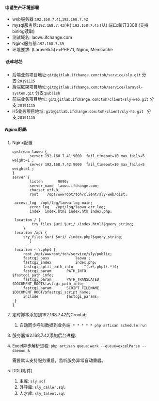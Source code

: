 #### 申请生产环境部署

- web服务器:`192.168.7.41`,`192.168.7.42`
- mysql服务器:`192.168.7.43`(主),`192.168.7.45` (从)   端口:新开3308  (支持binlog读取)
- 测试域名: laowu.ifchange.com
- Nginx服务器:`192.168.7.39`
- 环境要求:  (Laravel5.5)>=PHP7.1, Nginx, Memcache

##### 仓库地址

- 后端业务项目地址:`git@gitlab.ifchange.com:toh/service/sly.git`  分支:`20191115`
- 后端框架项目地址:`git@gitlab.ifchange.com:toh/service/laravel-system.git`    分支:`publish`
- 前端业务项目地址: `git@gitlab.ifchange.com:toh/client/sly-web.git`    分支:`20191115`
- H5业务项目地址: `git@gitlab.ifchange.com:toh/client/sly-h5.git `    分支:`20191115`

##### Nginx配置:

1. Nginx配置

   ```nginx
   upstream laowu {
           server 192.168.7.41:9000  fail_timeout=10 max_fails=5 weight=1 ;
           server 192.168.7.42:9000  fail_timeout=10 max_fails=5 weight=1 ;
   }
   server {
           listen       9090;
           server_name  laowu.ifchange.com;
           charset utf-8;
           root    /opt/wwwroot/toh/client/sly-web/dist;
   	
   	access_log  /opt/log/laowu.log main;
           error_log   /opt/log/laowu_err.log;	
           index  index.html index.htm index.php;
   
   	location / {
          	try_files $uri $uri/ /index.html?$query_string;
     	}
   	location /api {
   		try_files $uri $uri/ /index.php?$query_string;
           }
   
   	location ~ \.php$ {
   		root /opt/wwwroot/toh/service/sly/public;
   		fastcgi_pass            laowu ;
   		fastcgi_index           index.php;
   		fastcgi_split_path_info     ^(.+\.php)(.*)$;
   		fastcgi_param       PATH_INFO                $fastcgi_path_info;
   		fastcgi_param       PATH_TRANSLATED        $DOCUMENT_ROOT$fastcgi_path_info;
   		fastcgi_param       SCRIPT_FILENAME  $DOCUMENT_ROOT/$fastcgi_script_name;
   		include             fastcgi_params;
   	}
   }
   ```

2. 定时脚本添加到192.168.7.42的Crontab

   1. 自动同步呼叫数据到业务端: `* * * * * php artisan schedule:run`

3.  服务器192.168.7.42添加后台进程:

   1. Excel异步解析进程: `php artisan queue:work --queue=excelParse --daemon &`

      需要默认支持服务重启，监听服务异常自动重启。

4. DDL(附件)

   1. 主库: `sly.sql`
   2. 外呼库: `sly_caller.sql`
   3. 人才库: `sly_talent.sql`
